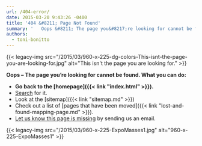 ```yaml
---
url: /404-error/
date: 2015-03-20 9:43:26 -0400
title: '404 &#8211; Page Not Found'
summary: '   Oops &#8211; The page you&#8217;re looking for cannot be found. What you can do: Go back to the homepage. Search for it. Look at the sitemap Check out a list of pages that have been moved. Let us know this page is missing by'
authors:
  - toni-bonitto
---
```


{{< legacy-img src="/2015/03/960-x-225-dg-colors-This-isnt-the-page-you-are-looking-for.jpg" alt="This isn't the page you are looking for." >}}



**Oops &#8211; The page you&#8217;re looking for cannot be found. What you can do:**

  * **Go back to the [homepage]({{< link "index.html" >}}).**
  * [Search](http://find.digitalgov.gov/search?affiliate=digitalgov) for it.
  * Look at the [sitemap]({{< link "sitemap.md" >}})
  * Check out a list of [pages that have been moved]({{< link "lost-and-found-mapping-page.md" >}}).
  * [Let us know this page is missing](mailto:digitalgov@gsa.gov) by sending us an email.



{{< legacy-img src="/2015/03/960-x-225-ExpoMasses1.jpg" alt="960-x-225-ExpoMasses1" >}}

